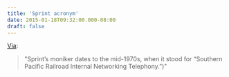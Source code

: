 ```yaml
---
title: 'Sprint acronym'
date: 2015-01-18T09:32:00.000-08:00
draft: false
---
```


[Via](http://thewirecutter.com/reviews/best-wireless-carrier/):  

> "Sprint’s moniker dates to the mid-1970s, when it stood for “Southern Pacific Railroad Internal Networking Telephony.”)"